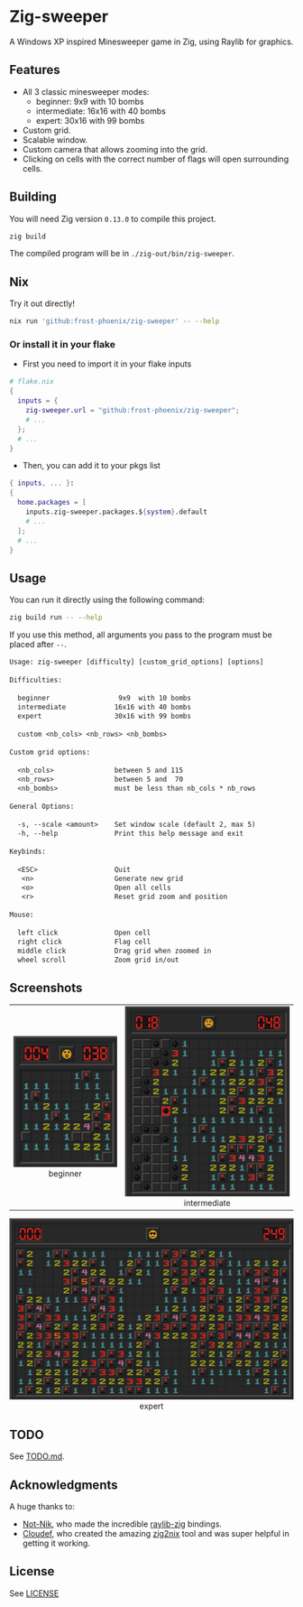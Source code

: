 # Zig-sweeper

A Windows XP inspired Minesweeper game in Zig, using Raylib for graphics.

## Features

- All 3 classic minesweeper modes:
    - beginner: 9x9 with 10 bombs
    - intermediate: 16x16 with 40 bombs
    - expert: 30x16 with 99 bombs
- Custom grid.
- Scalable window.
- Custom camera that allows zooming into the grid.
- Clicking on cells with the correct number of flags will open surrounding cells.

## Building

You will need Zig version `0.13.0` to compile this project.

```bash
zig build
```
The compiled program will be in `./zig-out/bin/zig-sweeper`.

## Nix

Try it out directly!
```bash
nix run 'github:frost-phoenix/zig-sweeper' -- --help
```

### Or install it in your flake

- First you need to import it in your flake inputs
```nix
# flake.nix
{
  inputs = {
    zig-sweeper.url = "github:frost-phoenix/zig-sweeper";
    # ...
  };
  # ...
}
```

- Then, you can add it to your pkgs list
```nix
{ inputs, ... }:
{
  home.packages = [
    inputs.zig-sweeper.packages.${system}.default
    # ...
  ];
  # ...
}
```

## Usage

You can run it directly using the following command:
```bash
zig build run -- --help
```
If you use this method, all arguments you pass to the program must be placed after `--`.

```
Usage: zig-sweeper [difficulty] [custom_grid_options] [options]

Difficulties:

  beginner                 9x9  with 10 bombs
  intermediate            16x16 with 40 bombs
  expert                  30x16 with 99 bombs

  custom <nb_cols> <nb_rows> <nb_bombs>

Custom grid options:

  <nb_cols>               between 5 and 115
  <nb_rows>               between 5 and  70
  <nb_bombs>              must be less than nb_cols * nb_rows

General Options:

  -s, --scale <amount>    Set window scale (default 2, max 5)
  -h, --help              Print this help message and exit

Keybinds:

  <ESC>                   Quit
   <n>                    Generate new grid
   <o>                    Open all cells
   <r>                    Reset grid zoom and position

Mouse:

  left click              Open cell
  right click             Flag cell
  middle click            Drag grid when zoomed in
  wheel scroll            Zoom grid in/out
```

## Screenshots

| | |
|:-------------------------:|:-------------------------:|
| <img src="./screenshots/beginner.png"> beginner | <img src="./screenshots/intermediate.png"> intermediate | 

<p align="center">
    <img src="./screenshots/expert.png" expert />
    <br> expert
</p>

## TODO

See [TODO.md](TODO.md).

## Acknowledgments

A huge thanks to:

- [Not-Nik](https://github.com/Not-Nik), who made the incredible [raylib-zig](https://github.com/Not-Nik/raylib-zig) bindings.
- [Cloudef](https://github.com/Cloudef), who created the amazing [zig2nix](https://github.com/Cloudef/zig2nix) tool and  was super helpful in getting it working.

## License

See [LICENSE](LICENSE)
